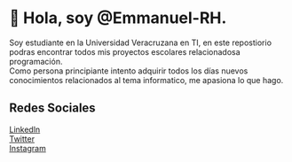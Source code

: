 # 👋 Hola, soy @Emmanuel-RH. 
Soy estudiante en la Universidad Veracruzana en TI, en este repostiorio podras encontrar todos mis proyectos escolares relacionadosa programación.  
Como persona principiante intento adquirir todos los días nuevos conocimientos relacionados al tema informatico, me apasiona lo que hago.

## Redes Sociales
<a href="https://www.linkedin.com/in/jos%C3%A9-emmanuelreyeshern%C3%A1ndez/">Linkedln</a>  
<a href="https://twitter.com/derek_rh_">Twitter</a>  
<a href="https://www.instagram.com/derek.rh_/">Instagram</a> 

